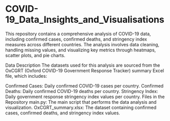 # COVID-19_Data_Insights_and_Visualisations
This repository contains a comprehensive analysis of COVID-19 data, including confirmed cases, confirmed deaths, and stringency index measures across different countries. The analysis involves data cleaning, handling missing values, and visualizing key metrics through heatmaps, scatter plots, and pie charts.

Data Description
The datasets used for this analysis are sourced from the OxCGRT (Oxford COVID-19 Government Response Tracker) summary Excel file, which includes:

Confirmed Cases: Daily confirmed COVID-19 cases per country.
Confirmed Deaths: Daily confirmed COVID-19 deaths per country.
Stringency Index: Daily government response stringency index values per country.
Files in the Repository
main.py: The main script that performs the data analysis and visualization.
OxCGRT_summary.xlsx: The dataset containing confirmed cases, confirmed deaths, and stringency index values.
 

